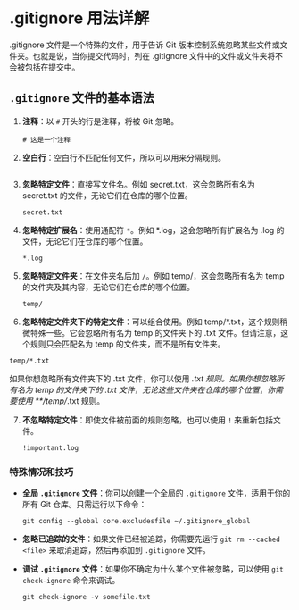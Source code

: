 # .gitignore 用法详解

.gitignore 文件是一个特殊的文件，用于告诉 Git 版本控制系统忽略某些文件或文件夹。也就是说，当你提交代码时，列在 .gitignore 文件中的文件或文件夹将不会被包括在提交中。

## `.gitignore` 文件的基本语法

1. **注释**：以 `#` 开头的行是注释，将被 Git 忽略。

   ```
   # 这是一个注释
   ```

2. **空白行**：空白行不匹配任何文件，所以可以用来分隔规则。

   ```

   ```

3. **忽略特定文件**：直接写文件名。例如 secret.txt，这会忽略所有名为 secret.txt 的文件，无论它们在仓库的哪个位置。

   ```
   secret.txt
   ```

4. **忽略特定扩展名**：使用通配符 `*`。例如 \*.log，这会忽略所有扩展名为 .log 的文件，无论它们在仓库的哪个位置。

   ```
   *.log
   ```

5. **忽略特定文件夹**：在文件夹名后加 `/`。例如 temp/，这会忽略所有名为 temp 的文件夹及其内容，无论它们在仓库的哪个位置。

   ```
   temp/
   ```

6. **忽略特定文件夹下的特定文件**：可以组合使用。例如 temp/\*.txt，这个规则稍微特殊一些。它会忽略所有名为 temp 的文件夹下的 .txt 文件。但请注意，这个规则只会匹配名为 temp 的文件夹，而不是所有文件夹。

```
temp/*.txt
```

如果你想忽略所有文件夹下的 .txt 文件，你可以使用 _.txt 规则。如果你想忽略所有名为 temp 的文件夹下的 .txt 文件，无论这些文件夹在仓库的哪个位置，你需要使用 \*\*/temp/_.txt 规则。

7. **不忽略特定文件**：即使文件被前面的规则忽略，也可以使用 `!` 来重新包括文件。
   ```
   !important.log
   ```

### 特殊情况和技巧

- **全局 `.gitignore` 文件**：你可以创建一个全局的 `.gitignore` 文件，适用于你的所有 Git 仓库。只需运行以下命令：

  ```
  git config --global core.excludesfile ~/.gitignore_global
  ```

- **忽略已追踪的文件**：如果文件已经被追踪，你需要先运行 `git rm --cached <file>` 来取消追踪，然后再添加到 `.gitignore` 文件。

- **调试 `.gitignore` 文件**：如果你不确定为什么某个文件被忽略，可以使用 `git check-ignore` 命令来调试。
  ```
  git check-ignore -v somefile.txt
  ```
